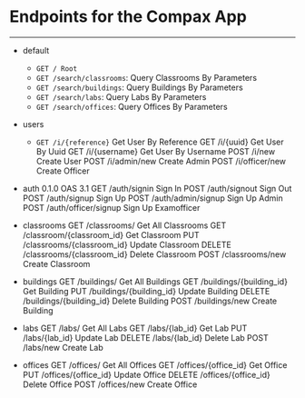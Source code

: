 # Endpoints for the Compax App
**********************************************************************************

- default

    - `GET / Root`
    - `GET /search/classrooms`: Query Classrooms By Parameters
    - `GET /search/buildings`: Query Buildings By Parameters
    - `GET /search/labs`: Query Labs By Parameters
    - `GET /search/offices`: Query Offices By Parameters

- users

    - `GET /i/{reference}` Get User By Reference
GET /i/{uuid} Get User By Uuid
GET /i/{username} Get User By Username
POST /i/new Create User
POST /i/admin/new Create Admin
POST /i/officer/new Create Officer

- auth
0.1.0 OAS 3.1
GET /auth/signin Sign In
POST /auth/signout Sign Out
POST /auth/signup Sign Up
POST /auth/admin/signup Sign Up Admin
POST /auth/officer/signup Sign Up Examofficer

- classrooms
GET /classrooms/ Get All Classrooms
GET /classroom/{classroom_id} Get Classroom
PUT /classrooms/{classroom_id} Update Classroom
DELETE /classrooms/{classroom_id} Delete Classroom
POST /classrooms/new Create Classroom

- buildings
GET /buildings/ Get All Buildings
GET /buildings/{building_id} Get Building
PUT /buildings/{building_id} Update Building
DELETE /buildings/{building_id} Delete Building
POST /buildings/new Create Building

- labs
GET /labs/ Get All Labs
GET /labs/{lab_id} Get Lab
PUT /labs/{lab_id} Update Lab
DELETE /labs/{lab_id} Delete Lab
POST /labs/new Create Lab

- offices
GET /offices/ Get All Offices
GET /offices/{office_id} Get Office
PUT /offices/{office_id} Update Office
DELETE /offices/{office_id} Delete Office
POST /offices/new Create Office
